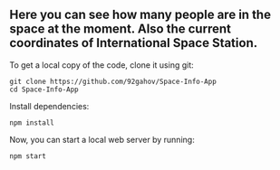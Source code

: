 ## Here you can see how many people are in the space at the moment. Also the current coordinates of International Space Station.

To get a local copy of the code, clone it using git:

```
git clone https://github.com/92gahov/Space-Info-App
cd Space-Info-App
```

Install dependencies:

```
npm install
```

Now, you can start a local web server by running:

```
npm start
```
